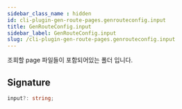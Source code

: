 ```yaml
---
sidebar_class_name : hidden
id: cli-plugin-gen-route-pages.genrouteconfig.input
title: GenRouteConfig.input
sidebar_label: GenRouteConfig.input
slug: /cli-plugin-gen-route-pages.genrouteconfig.input
---
```






조회할 page 파일들이 포함되어있는 폴더 입니다.

## Signature

```typescript
input?: string;
```
